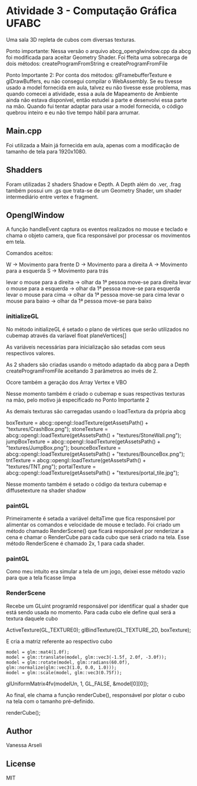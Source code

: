 # Atividade 3 - Computação Gráfica UFABC

Uma sala 3D repleta de cubos com diversas texturas.

Ponto importante: Nessa versão o arquivo abcg_openglwindow.cpp da abcg foi modificada para aceitar Geometry Shader. Foi ffeita uma sobrecarga de dois métodos: createProgramFromString e createProgramFromFile

Ponto Importante 2: Por conta dos métodos: glFramebufferTexture e glDrawBuffers, eu não consegui compilar o WebAssembly. Se eu tivesse usado a model fornecida em aula, talvez eu não tivesse esse problema, mas quando comecei a atividade, essa a aula de Mapeamento de Ambiente ainda não estava disponível, então estudei a parte e desenvolvi essa parte na mão. Quando fui tentar adaptar para usar a model fornecida, o código quebrou inteiro e eu não tive tempo hábil para arrumar.

## Main.cpp

Foi utilizada a Main já fornecida em aula, apenas com a modificação de tamanho de tela para 1920x1080.

## Shadders

Foram utilizadas 2 shaders Shadow e Depth. A Depth além do .ver, .frag também possui um .gs que trata-se de um Geometry Shader, um shader intermediário entre vertex e fragment.

## OpenglWindow

A função handleEvent captura os eventos realizados no mouse e teclado e chama o objeto camera, que fica responsável por processar os movimentos em tela.

Comandos aceitos:

W -> Movimento para frente
D -> Movimento para a direita
A -> Movimento para a esquerda
S -> Movimento para trás

levar o mouse para a direita -> olhar da 1ª pessoa move-se para direita
levar o mouse para a esquerda -> olhar da 1ª pessoa move-se para esquerda
levar o mouse para cima -> olhar da 1ª pessoa move-se para cima
levar o mouse para baixo -> olhar da 1ª pessoa move-se para baixo

### initializeGL

No método initializeGL é setado o plano de vértices que serão utilizados no cubemap através da varíavel float planeVertices[]

As variáveis necessárias para inicialização são setadas com seus respectivos valores.

As 2 shaders são criadas usando o método adaptado da abcg para a Depth createProgramFromFile aceitando 3 parâmetros ao invés de 2.

Ocore também a geração dos Array Vertex e VBO

Nesse momento também é criado o cubemap e suas respectivas texturas na mão, pelo motivo já especificado no Ponto Importante 2

As demais texturas são carregadas usando o loadTextura da própria abcg

  boxTexture = abcg::opengl::loadTexture(getAssetsPath() + "textures/CrashBox.png");
  stoneTexture = abcg::opengl::loadTexture(getAssetsPath() + "textures/StoneWall.png");
  jumpBoxTexture = abcg::opengl::loadTexture(getAssetsPath() + "textures/JumpBox.png");
  bounceBoxTexture = abcg::opengl::loadTexture(getAssetsPath() + "textures/BounceBox.png");
  tntTexture = abcg::opengl::loadTexture(getAssetsPath() + "textures/TNT.png");
  portalTexture = abcg::opengl::loadTexture(getAssetsPath() + "textures/portal_tile.jpg");
  
Nesse momento também é setado o código da textura cubemap e diffusetexture na shader shadow


### paintGL

Primeiramente é setada a variável deltaTime que fica responsável por alimentar os comandos e velocidade de mouse e teclado. Foi criado um método chamado RenderScene() que ficará responsável por renderizar a cena e chamar o RenderCube para cada cubo que será criado na tela. Esse método RenderScene é chamado 2x, 1 para cada shader.

### paintGL

Como meu intuito era simular a tela de um jogo, deixei esse método vazio para que a tela ficasse limpa

### RenderScene

Recebe um GLuint programId responsável por identificar qual a shader que está sendo usada no momento. Para cada cubo ele define qual será a textura daquele cubo

ActiveTexture(GL_TEXTURE0);
glBindTexture(GL_TEXTURE_2D, boxTexture);

E cria a matriz referente ao respectivo cubo

	model = glm::mat4(1.0f);
	model = glm::translate(model, glm::vec3(-1.5f, 2.0f, -3.0f));
	model = glm::rotate(model, glm::radians(60.0f), glm::normalize(glm::vec3(1.0, 0.0, 1.0)));
	model = glm::scale(model, glm::vec3(0.75f));
 glUniformMatrix4fv(modelUn, 1, GL_FALSE, &model[0][0]);
 
 Ao final, ele chama a função renderCube(), responsável por plotar o cubo na tela com o tamanho pré-definido.
 
   renderCube();


## Author

Vanessa Arseli

## License

MIT
